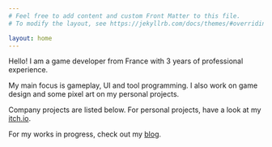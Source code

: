 ```yaml
---
# Feel free to add content and custom Front Matter to this file.
# To modify the layout, see https://jekyllrb.com/docs/themes/#overriding-theme-defaults

layout: home
---
```


Hello! I am a game developer from France with 3 years of professional experience.

My main focus is gameplay, UI and tool programming. I also work on game design and some pixel art on my personal projects.

Company projects are listed below. For personal projects, have a look at my [itch.io](https://komehara.itch.io/).

For my works in progress, check out my [blog](/blog/).